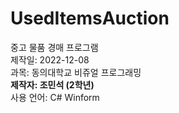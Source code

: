 # UsedItemsAuction
중고 물품 경매 프로그램<br>
제작일: 2022-12-08<br>
과목: 동의대학교 비쥬얼 프로그래밍<br>
<b>제작자: 조민석 (2학년)</b><br>
사용 언어: C# Winform<br>
